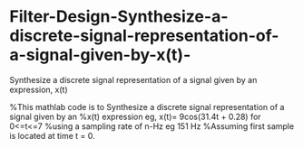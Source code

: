 # Filter-Design-Synthesize-a-discrete-signal-representation-of-a-signal-given-by-x(t)-
Synthesize a discrete signal representation of a signal given by an expression, x(t)


%This mathlab code is to Synthesize a discrete signal representation of a signal given by an 
%x(t) expression eg, x(t)= 9cos(31.4t + 0.28) for 0<=t<=7 
%using a sampling rate of n-Hz eg 151 Hz
%Assuming first sample is located at time t = 0.
